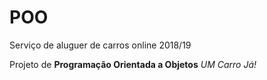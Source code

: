 # POO
Serviço de aluguer de carros online 2018/19


Projeto de **Programação Orientada a Objetos** *UM Carro Já!*
